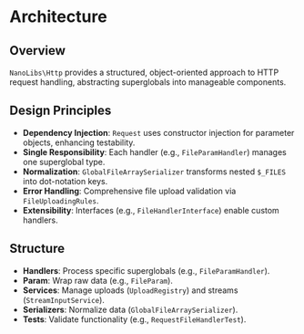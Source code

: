 # Architecture

## Overview
`NanoLibs\Http` provides a structured, object-oriented approach to HTTP request handling, abstracting superglobals into manageable components.

## Design Principles
- **Dependency Injection**: `Request` uses constructor injection for parameter objects, enhancing testability.
- **Single Responsibility**: Each handler (e.g., `FileParamHandler`) manages one superglobal type.
- **Normalization**: `GlobalFileArraySerializer` transforms nested `$_FILES` into dot-notation keys.
- **Error Handling**: Comprehensive file upload validation via `FileUploadingRules`.
- **Extensibility**: Interfaces (e.g., `FileHandlerInterface`) enable custom handlers.

## Structure
- **Handlers**: Process specific superglobals (e.g., `FileParamHandler`).
- **Param**: Wrap raw data (e.g., `FileParam`).
- **Services**: Manage uploads (`UploadRegistry`) and streams (`StreamInputService`).
- **Serializers**: Normalize data (`GlobalFileArraySerializer`).
- **Tests**: Validate functionality (e.g., `RequestFileHandlerTest`).
